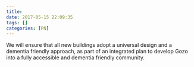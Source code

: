 ```yaml
---
title:
date: 2017-05-15 22:09:35
tags: []
categories: [PN]
---
```


We will ensure that all new buildings adopt a universal design and a dementia friendly approach, as part of an integrated plan to develop Gozo into a fully accessible and dementia friendly community.